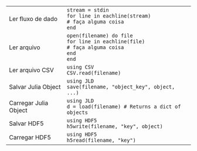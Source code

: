 |                        |                                                                                                     |
| ---------------------- | --------------------------------------------------------------------------------------------------- |
| Ler fluxo de dado      | `stream = stdin`<br>`for line in eachline(stream)`<br>`# faça alguma coisa`<br>`end`                |
| Ler arquivo            | `open(filename) do file`<br>`for line in eachline(file)`<br>`# faça alguma coisa`<br>`end`<br>`end` |
| Ler arquivo CSV        | `using CSV`<br>`CSV.read(filename)`                                                                 |
| Salvar Julia Object    | `using JLD`<br>`save(filename, "object_key", object, ...)`                                          |
| Carregar Julia Object  | `using JLD`<br>`d = load(filename) # Returns a dict of objects`                                     |
| Salvar HDF5            | `using HDF5`<br>`h5write(filename, "key", object)`                                                  |
| Carregar HDF5          | `using HDF5`<br>`h5read(filename, "key")`                                                           |
